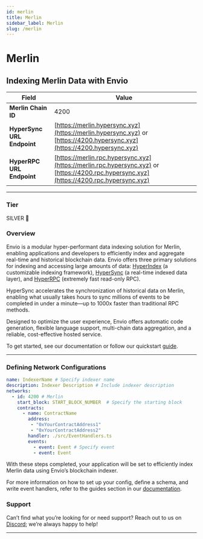 ```yaml
---
id: merlin
title: Merlin
sidebar_label: Merlin
slug: /merlin
---
```


# Merlin

## Indexing Merlin Data with Envio

| **Field**                     | **Value**                                                                                          |
|-------------------------------|----------------------------------------------------------------------------------------------------|
| **Merlin Chain ID**     | 4200                                                                                            |
| **HyperSync URL Endpoint**    | [https://merlin.hypersync.xyz](https://merlin.hypersync.xyz) or [https://4200.hypersync.xyz](https://4200.hypersync.xyz) |
| **HyperRPC URL Endpoint**     | [https://merlin.rpc.hypersync.xyz](https://merlin.rpc.hypersync.xyz) or [https://4200.rpc.hypersync.xyz](https://4200.rpc.hypersync.xyz) |

---

### Tier

SILVER 🥈

### Overview

Envio is a modular hyper-performant data indexing solution for Merlin, enabling applications and developers to efficiently index and aggregate real-time and historical blockchain data. Envio offers three primary solutions for indexing and accessing large amounts of data: [HyperIndex](/docs/HyperIndex/overview) (a customizable indexing framework), [HyperSync](/docs/HyperSync/overview) (a real-time indexed data layer), and [HyperRPC](/docs/HyperSync/overview-hyperrpc) (extremely fast read-only RPC).

HyperSync accelerates the synchronization of historical data on Merlin, enabling what usually takes hours to sync millions of events to be completed in under a minute—up to 1000x faster than traditional RPC methods.

Designed to optimize the user experience, Envio offers automatic code generation, flexible language support, multi-chain data aggregation, and a reliable, cost-effective hosted service.

To get started, see our documentation or follow our quickstart [guide](/docs/HyperIndex/contract-import).

---

### Defining Network Configurations

```yaml
name: IndexerName # Specify indexer name
description: Indexer Description # Include indexer description
networks:
  - id: 4200 # Merlin  
    start_block: START_BLOCK_NUMBER  # Specify the starting block
    contracts:
      - name: ContractName
        address:
         - "0xYourContractAddress1"
         - "0xYourContractAddress2"
        handler: ./src/EventHandlers.ts
        events:
          - event: Event # Specify event
          - event: Event
```

With these steps completed, your application will be set to efficiently index Merlin data using Envio’s blockchain indexer.

For more information on how to set up your config, define a schema, and write event handlers, refer to the guides section in our [documentation](/docs/HyperIndex/configuration-file).

### Support

Can’t find what you’re looking for or need support? Reach out to us on [Discord](https://discord.com/invite/Q9qt8gZ2fX); we’re always happy to help!

---
